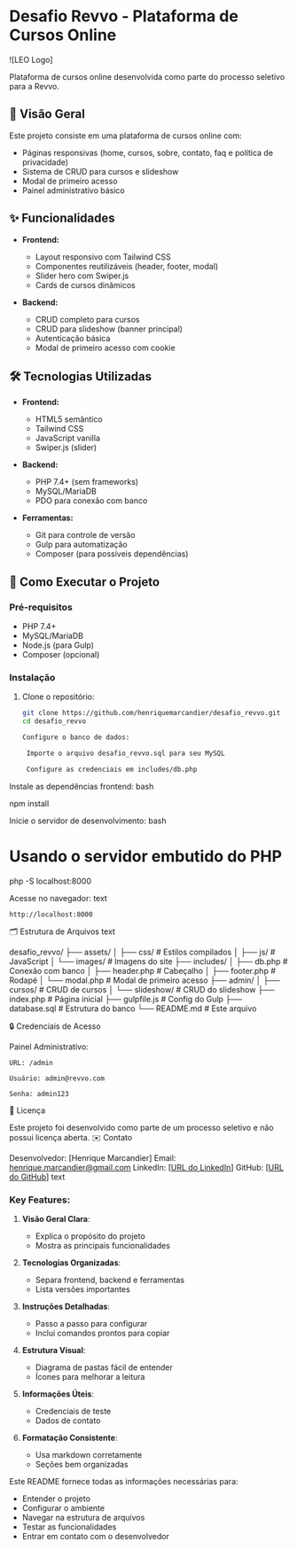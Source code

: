# Desafio Revvo - Plataforma de Cursos Online

![LEO Logo]

Plataforma de cursos online desenvolvida como parte do processo seletivo para a Revvo.

## 📌 Visão Geral

Este projeto consiste em uma plataforma de cursos online com:

- Páginas responsivas (home, cursos, sobre, contato, faq e política de privacidade)
- Sistema de CRUD para cursos e slideshow
- Modal de primeiro acesso
- Painel administrativo básico

## ✨ Funcionalidades

- **Frontend:**
  - Layout responsivo com Tailwind CSS
  - Componentes reutilizáveis (header, footer, modal)
  - Slider hero com Swiper.js
  - Cards de cursos dinâmicos

- **Backend:**
  - CRUD completo para cursos
  - CRUD para slideshow (banner principal)
  - Autenticação básica
  - Modal de primeiro acesso com cookie

## 🛠 Tecnologias Utilizadas

- **Frontend:**
  - HTML5 semântico
  - Tailwind CSS
  - JavaScript vanilla
  - Swiper.js (slider)

- **Backend:**
  - PHP 7.4+ (sem frameworks)
  - MySQL/MariaDB
  - PDO para conexão com banco

- **Ferramentas:**
  - Git para controle de versão
  - Gulp para automatização
  - Composer (para possíveis dependências)

## 🚀 Como Executar o Projeto

### Pré-requisitos

- PHP 7.4+
- MySQL/MariaDB
- Node.js (para Gulp)
- Composer (opcional)

### Instalação

1. Clone o repositório:
   ```bash
   git clone https://github.com/henriquemarcandier/desafio_revvo.git
   cd desafio_revvo

   Configure o banco de dados:

    Importe o arquivo desafio_revvo.sql para seu MySQL

    Configure as credenciais em includes/db.php

Instale as dependências frontend:
bash

npm install

Inicie o servidor de desenvolvimento:
bash

# Usando o servidor embutido do PHP
php -S localhost:8000

Acesse no navegador:
text

    http://localhost:8000

🗂 Estrutura de Arquivos
text

desafio_revvo/
├── assets/
│   ├── css/          # Estilos compilados
│   ├── js/           # JavaScript
│   └── images/       # Imagens do site
├── includes/
│   ├── db.php        # Conexão com banco
│   ├── header.php    # Cabeçalho
│   ├── footer.php    # Rodapé
│   └── modal.php     # Modal de primeiro acesso
├── admin/
│   ├── cursos/       # CRUD de cursos
│   └── slideshow/    # CRUD do slideshow
├── index.php         # Página inicial
├── gulpfile.js       # Config do Gulp
├── database.sql      # Estrutura do banco
└── README.md         # Este arquivo

🔒 Credenciais de Acesso

Painel Administrativo:

    URL: /admin

    Usuário: admin@revvo.com

    Senha: admin123

📝 Licença

Este projeto foi desenvolvido como parte de um processo seletivo e não possui licença aberta.
✉️ Contato

Desenvolvedor: [Henrique Marcandier]
Email: [henrique.marcandier@gmail.com](henrique.marcandier@gmail.com)
LinkedIn: [[URL do LinkedIn](https://www.linkedin.com/in/henrique-marcandier-25492518/)]
GitHub: [[URL do GitHub](https://github.com/henriquemarcandier/)]
text


### Key Features:

1. **Visão Geral Clara**:
   - Explica o propósito do projeto
   - Mostra as principais funcionalidades

2. **Tecnologias Organizadas**:
   - Separa frontend, backend e ferramentas
   - Lista versões importantes

3. **Instruções Detalhadas**:
   - Passo a passo para configurar
   - Inclui comandos prontos para copiar

4. **Estrutura Visual**:
   - Diagrama de pastas fácil de entender
   - Ícones para melhorar a leitura

5. **Informações Úteis**:
   - Credenciais de teste
   - Dados de contato

6. **Formatação Consistente**:
   - Usa markdown corretamente
   - Seções bem organizadas

Este README fornece todas as informações necessárias para:
- Entender o projeto
- Configurar o ambiente
- Navegar na estrutura de arquivos
- Testar as funcionalidades
- Entrar em contato com o desenvolvedor